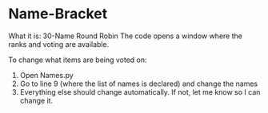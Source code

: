 # Name-Bracket
What it is: 30-Name Round Robin
The code opens a window where the ranks and voting are available.

To change what items are being voted on:
1) Open Names.py
2) Go to line 9 (where the list of names is declared) and change the names
3) Everything else should change automatically. If not, let me know so I can change it.
